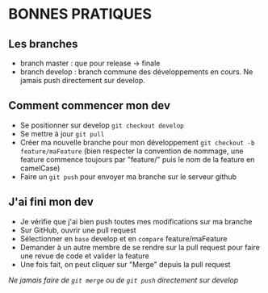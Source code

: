 # BONNES PRATIQUES

## Les branches
- branch master : que pour release → finale
- branch develop : branch commune des développements en cours. Ne jamais push directement sur develop.

## Comment commencer mon dev
- Se positionner sur develop `git checkout develop`
- Se mettre à jour `git pull`
- Créer ma nouvelle branche pour mon développement `git checkout -b feature/maFeature` (bien respecter la convention de nommage, une feature commence toujours par "feature/" puis le nom de la feature en camelCase) 
- Faire un `git push` pour envoyer ma branche sur le serveur github

## J'ai fini mon dev
- Je vérifie que j'ai bien push toutes mes modifications sur ma branche
- Sur GitHub, ouvrir une pull request
- Sélectionner en `base` develop et en `compare` feature/maFeature
- Demander à un autre membre de se rendre sur la pull request pour faire une revue de code et valider la feature
- Une fois fait, on peut cliquer sur "Merge" depuis la pull request

*Ne jamais faire de `git merge` ou de `git push` directement sur develop*

